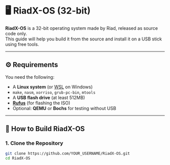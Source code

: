 # 🖥️ RiadX-OS (32-bit)

**RiadX-OS** is a 32-bit operating system made by Riad, released as source code only.  
This guide will help you build it from the source and install it on a USB stick using free tools.

---

## ⚙️ Requirements

You need the following:

- A **Linux system** (or [WSL](https://learn.microsoft.com/en-us/windows/wsl/) on Windows)
- `make`, `nasm`, `xorriso`, `grub-pc-bin`, `mtools`
- A **USB flash drive** (at least 512MB)
- [**Rufus**](https://rufus.ie/) (for flashing the ISO)
- Optional: **QEMU** or **Bochs** for testing without USB

---

## 🔧 How to Build RiadX-OS

### 1. Clone the Repository

```bash
git clone https://github.com/YOUR_USERNAME/RiadX-OS.git
cd RiadX-OS
